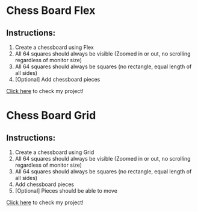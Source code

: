 # Chess Board Flex
## Instructions:
1. Create a chessboard using Flex
2. All 64 squares should always be visible (Zoomed in or out, no scrolling regardless of monitor size)
3. All 64 squares should always be squares (no rectangle, equal length of all sides)
4. [Optional] Add chessboard pieces

[Click here](https://chessboard-flex-grid.vercel.app/) to check my project!

# Chess Board Grid
## Instructions:
1. Create a chessboard using Grid
2. All 64 squares should always be visible (Zoomed in or out, no scrolling regardless of monitor size)
3. All 64 squares should always be squares (no rectangle, equal length of all sides)
4. Add chessboard pieces
5. [Optional] Pieces should be able to move

[Click here](https://chessboard-grid-one.vercel.app/) to check my project!
